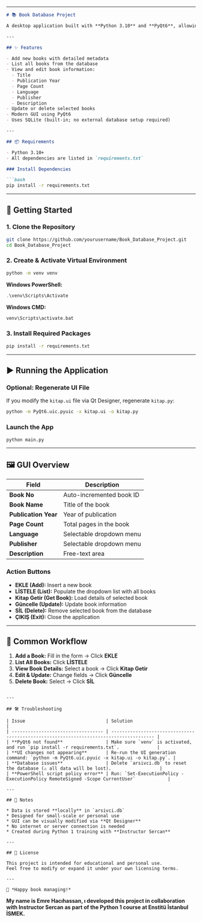 

---

````markdown
# 📚 Book Database Project

A desktop application built with **Python 3.10** and **PyQt6**, allowing users to manage a personal book collection via a clean graphical interface and a local **SQLite** database. Designed for educational and lightweight use cases.

---

## ✨ Features

- Add new books with detailed metadata
- List all books from the database
- View and edit book information:
  - Title
  - Publication Year
  - Page Count
  - Language
  - Publisher
  - Description
- Update or delete selected books
- Modern GUI using PyQt6
- Uses SQLite (built-in; no external database setup required)

---

## 📦 Requirements

- Python 3.10+
- All dependencies are listed in `requirements.txt`

### Install Dependencies

```bash
pip install -r requirements.txt
````

---

## 🚀 Getting Started

### 1. Clone the Repository

```bash
git clone https://github.com/yourusername/Book_Database_Project.git
cd Book_Database_Project
```

### 2. Create & Activate Virtual Environment

```bash
python -m venv venv
```

**Windows PowerShell:**

```powershell
.\venv\Scripts\Activate
```

**Windows CMD:**

```cmd
venv\Scripts\activate.bat
```

### 3. Install Required Packages

```bash
pip install -r requirements.txt
```

---

## ▶️ Running the Application

### Optional: Regenerate UI File

If you modify the `kitap.ui` file via Qt Designer, regenerate `kitap.py`:

```bash
python -m PyQt6.uic.pyuic -x kitap.ui -o kitap.py
```

### Launch the App

```bash
python main.py
```

---

## 🖼️ GUI Overview

| Field                | Description              |
| -------------------- | ------------------------ |
| **Book No**          | Auto-incremented book ID |
| **Book Name**        | Title of the book        |
| **Publication Year** | Year of publication      |
| **Page Count**       | Total pages in the book  |
| **Language**         | Selectable dropdown menu |
| **Publisher**        | Selectable dropdown menu |
| **Description**      | Free-text area           |

### Action Buttons

* **EKLE (Add):** Insert a new book
* **LİSTELE (List):** Populate the dropdown list with all books
* **Kitap Getir (Get Book):** Load details of selected book
* **Güncelle (Update):** Update book information
* **SİL (Delete):** Remove selected book from the database
* **ÇIKIŞ (Exit):** Close the application

---

## 🔁 Common Workflow

1. **Add a Book:** Fill in the form → Click **EKLE**
2. **List All Books:** Click **LİSTELE**
3. **View Book Details:** Select a book → Click **Kitap Getir**
4. **Edit & Update:** Change fields → Click **Güncelle**
5. **Delete Book:** Select → Click **SİL**


```

---

## 🛠️ Troubleshooting

| Issue                              | Solution                                                                               |
| ---------------------------------- | -------------------------------------------------------------------------------------- |
| **PyQt6 not found**                | Make sure `venv` is activated, and run `pip install -r requirements.txt`.              |
| **UI changes not appearing**       | Re-run the UI generation command: `python -m PyQt6.uic.pyuic -x kitap.ui -o kitap.py`. |
| **Database issues**                | Delete `arsivci.db` to reset the database (⚠️ all data will be lost).                  |
| **PowerShell script policy error** | Run: `Set-ExecutionPolicy -ExecutionPolicy RemoteSigned -Scope CurrentUser`            |

---

## 📌 Notes

* Data is stored **locally** in `arsivci.db`
* Designed for small-scale or personal use
* GUI can be visually modified via **Qt Designer**
* No internet or server connection is needed
* Created during Python 1 training with **Instructor Sercan**

---

## 📄 License

This project is intended for educational and personal use.
Feel free to modify or expand it under your own licensing terms.

---

🎉 *Happy book managing!*

```



**My name is Emre Hacıhassan, ı developed this project in collaboration with Instructor Sercan as part of the Python 1 course at Enstitü İstanbul İSMEK.**
